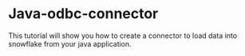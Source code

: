 # Java-odbc-connector
This tutorial will show you how to create a connector to load data into snowflake from your java application.
